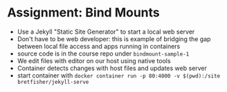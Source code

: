 # Assignment: Bind Mounts

- Use a Jekyll "Static Site Generator" to start a local web server
- Don't have to be web developer: this is example of bridging the gap between local file access and apps running in containers
- source code is in the course repo under `bindmount-sample-1`
- We edit files with editor on our host using native tools
- Container detects changes with host files and updates web server
- start container with `docker container run -p 80:4000 -v $(pwd):/site bretfisher/jekyll-serve`
